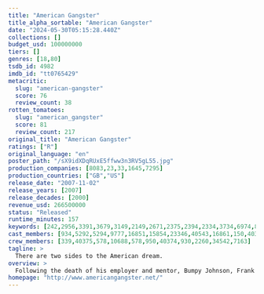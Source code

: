 ```yaml
---
title: "American Gangster"
title_alpha_sortable: "American Gangster"
date: "2024-05-30T05:15:28.440Z"
collections: []
budget_usd: 100000000
tiers: []
genres: [18,80]
tsdb_id: 4982
imdb_id: "tt0765429"
metacritic:
  slug: "american-gangster"
  score: 76
  review_count: 38
rotten_tomatoes:
  slug: "american_gangster"
  score: 81
  review_count: 217
original_title: "American Gangster"
ratings: ["R"]
original_language: "en"
poster_path: "/sX9idXDqRUxE5ffww3n3RV5gL55.jpg"
production_companies: [8083,23,33,1645,7295]
production_countries: ["GB","US"]
release_date: "2007-11-02"
release_years: [2007]
release_decades: [2000]
revenue_usd: 266500000
status: "Released"
runtime_minutes: 157
keywords: [242,2956,3391,3679,3149,2149,2671,2375,2394,2334,3734,6974,8015,10291,11733,11734,13027,15167,18035,18420,159937,163081,179430,193305,208992,312898]
cast_members: [934,5292,5294,9777,16851,15854,23346,40543,16861,150,40376,75604,15532,17605,17832,3977,4238,13939,4253,18472,40377,57997,11397,45566,76126,20388,31839,4886,164382,78719,78885,143237,123587,1455760,28040,87478,17194,96793,206398,15864,205136]
crew_members: [339,40375,578,10688,578,950,40374,930,2260,34542,7163]
tagline: >
  There are two sides to the American dream.
overview: >
  Following the death of his employer and mentor, Bumpy Johnson, Frank Lucas establishes himself as the number one importer of heroin in the Harlem district of Manhattan. He does so by buying heroin directly from the source in South East Asia and he comes up with a unique way of importing the drugs into the United States. Partly based on a true story.
homepage: "http://www.americangangster.net/"
---
```

